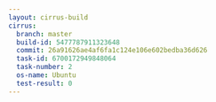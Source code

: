 ```yaml
---
layout: cirrus-build
cirrus:
  branch: master
  build-id: 5477787911323648
  commit: 26a91626ae4af6fa1c124e106e602bedba36d626
  task-id: 6700172949848064
  task-number: 2
  os-name: Ubuntu
  test-result: 0
---
```

